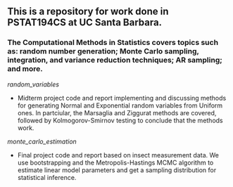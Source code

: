 ## This is a repository for work done in PSTAT194CS at UC Santa Barbara. 

### The Computational Methods in Statistics covers topics such as: random number generation; Monte Carlo sampling, integration, and variance reduction techniques; AR sampling; and more.

*random_variables*
- Midterm project code and report implementing and discussing methods for generating Normal and Exponential random variables from Uniform ones. In partciular, the Marsaglia and Ziggurat methods are covered, followed by Kolmogorov-Smirnov testing to conclude that the methods work.

*monte_carlo_estimation*
- Final project code and report based on insect measurement data. We use bootstrapping and the Metropolis-Hastings MCMC algorithm to estimate linear model parameters and get a sampling distribution for statistical inference.
